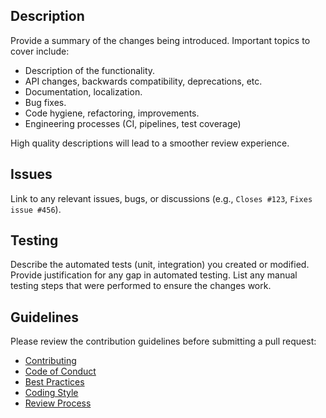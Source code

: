 ## Description

Provide a summary of the changes being introduced. Important topics to cover
include:

- Description of the functionality.
- API changes, backwards compatibility, deprecations, etc.
- Documentation, localization.
- Bug fixes.
- Code hygiene, refactoring, improvements.
- Engineering processes (CI, pipelines, test coverage)

High quality descriptions will lead to a smoother review experience.

## Issues

Link to any relevant issues, bugs, or discussions (e.g., `Closes #123`, `Fixes
issue #456`).

## Testing

Describe the automated tests (unit, integration) you created or modified.
Provide justification for any gap in automated testing.  List any manual testing
steps that were performed to ensure the changes work.  

## Guidelines

Please review the contribution guidelines before submitting a pull request:

- [Contributing](/CONTRIBUTING.md)
- [Code of Conduct](/CODE_OF_CONDUCT.md)
- [Best Practices](/policy/coding-best-practices.md)
- [Coding Style](/policy/coding-style.md)
- [Review Process](/policy/review-process.md)
